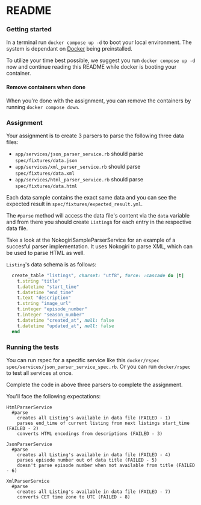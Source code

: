 # README

### Getting started
In a terminal run `docker compose up -d` to boot your local environment.
The system is dependant on [Docker](https://www.docker.com) being preinstalled.

To utilize your time best possible, we suggest you run `docker compose up -d` now and continue reading this README while docker is booting your container.

#### Remove containers when done
When you're done with the assignment, you can remove the containers by running `docker compose down`.

### Assignment
Your assignment is to create 3 parsers to parse the following three data files:
- `app/services/json_parser_service.rb` should parse `spec/fixtures/data.json`
- `app/services/xml_parser_service.rb` should parse `spec/fixtures/data.xml`
- `app/services/html_parser_service.rb` should parse `spec/fixtures/data.html`

Each data sample contains the exact same data and you can see the expected result in `spec/fixtures/expected_result.yml`.

The `#parse` method will access the data file's content via the `data` variable and from there you should create `Listing`s for each entry in the respective data file.

Take a look at the NokogiriSampleParserService for an example of a succesful parser implementation. It uses Nokogiri to parse XML, which can be used to parse HTML as well.

`Listing`'s data schema is as follows:
```ruby
  create_table "listings", charset: "utf8", force: :cascade do |t|
    t.string "title"
    t.datetime "start_time"
    t.datetime "end_time"
    t.text "description"
    t.string "image_url"
    t.integer "episode_number"
    t.integer "season_number"
    t.datetime "created_at", null: false
    t.datetime "updated_at", null: false
  end
```

### Running the tests
You can run rspec for a specific service like this `docker/rspec spec/services/json_parser_service_spec.rb`.
Or you can run `docker/rspec` to test all services at once.

Complete the code in above three parsers to complete the assignment.

You'll face the following expectations:
```rspec
HtmlParserService
  #parse
    creates all Listing's available in data file (FAILED - 1)
    parses end_time of current listing from next listings start_time (FAILED - 2)
    converts HTML encodings from descriptions (FAILED - 3)

JsonParserService
  #parse
    creates all Listing's available in data file (FAILED - 4)
    parses episode number out of data title (FAILED - 5)
    doesn't parse episode number when not available from title (FAILED - 6)

XmlParserService
  #parse
    creates all Listing's available in data file (FAILED - 7)
    converts CET time zone to UTC (FAILED - 8)
```
